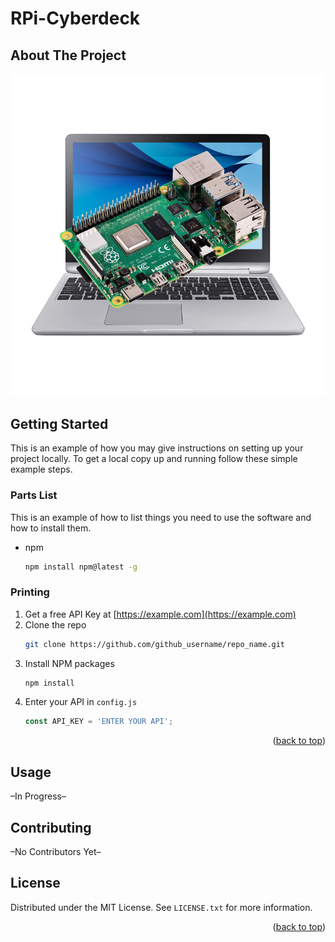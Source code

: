 # RPi-Cyberdeck

## About The Project

![alt text](https://github.com/ZzmanzZ/RPi-Cyberdeck/blob/main/RPi_Image.png)






<!-- GETTING STARTED -->
## Getting Started

This is an example of how you may give instructions on setting up your project locally.
To get a local copy up and running follow these simple example steps.

### Parts List

This is an example of how to list things you need to use the software and how to install them.
* npm
  ```sh
  npm install npm@latest -g
  ```

### Printing

1. Get a free API Key at [https://example.com](https://example.com)
2. Clone the repo
   ```sh
   git clone https://github.com/github_username/repo_name.git
   ```
3. Install NPM packages
   ```sh
   npm install
   ```
4. Enter your API in `config.js`
   ```js
   const API_KEY = 'ENTER YOUR API';
   ```

<p align="right">(<a href="#readme-top">back to top</a>)</p>


<!-- USAGE EXAMPLES -->
## Usage
–In Progress–


<!-- CONTRIBUTING -->
## Contributing
–No Contributors Yet–



<!-- LICENSE -->
## License

Distributed under the MIT License. See `LICENSE.txt` for more information.

<p align="right">(<a href="#readme-top">back to top</a>)</p>

